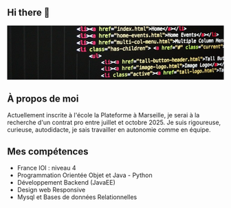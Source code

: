 ## Hi there 👋
![from_assets](https://github.com/morgane-rossi/assets/blob/main/1681393657544.jpeg)

## À propos de moi

Actuellement inscrite à l'école la Plateforme à Marseille, je serai à la recherche d'un contrat pro entre juillet et octobre 2025.
Je suis rigoureuse, curieuse, autodidacte, je sais travailler en autonomie comme en équipe.

## Mes compétences

- France IOI : niveau 4
- Programmation Orientée Objet et Java - Python
- Développement Backend (JavaEE)
- Design web Responsive
- Mysql et Bases de données Relationnelles

<!--
**morgane-rossi/morgane-rossi** is a ✨ _special_ ✨ repository because its `README.md` (this file) appears on your GitHub profile.

Here are some ideas to get you started:

- 🔭 I’m currently working on ...
- 🌱 I’m currently learning ...
- 👯 I’m looking to collaborate on ...
- 🤔 I’m looking for help with ...
- 💬 Ask me about ...
- 📫 How to reach me: ...
- 😄 Pronouns: ...
- ⚡ Fun fact: ...
-->
